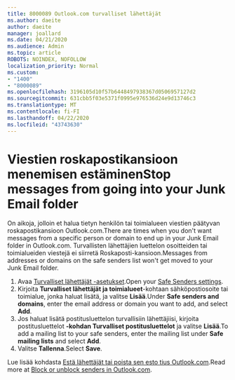 ```yaml
---
title: 8000089 Outlook.com turvalliset lähettäjät
ms.author: daeite
author: daeite
manager: joallard
ms.date: 04/21/2020
ms.audience: Admin
ms.topic: article
ROBOTS: NOINDEX, NOFOLLOW
localization_priority: Normal
ms.custom:
- "1400"
- "8000089"
ms.openlocfilehash: 3196105d10f57b6448497938367d0506957127d2
ms.sourcegitcommit: 631cbb5f03e5371f0995e976536d24e9d13746c3
ms.translationtype: MT
ms.contentlocale: fi-FI
ms.lasthandoff: 04/22/2020
ms.locfileid: "43743630"
---
```

# <a name="stop-messages-from-going-into-your-junk-email-folder"></a><span data-ttu-id="cb0d2-102">Viestien roskapostikansioon menemisen estäminen</span><span class="sxs-lookup"><span data-stu-id="cb0d2-102">Stop messages from going into your Junk Email folder</span></span>

<span data-ttu-id="cb0d2-103">On aikoja, jolloin et halua tietyn henkilön tai toimialueen viestien päätyvan roskapostikansioon Outlook.com.</span><span class="sxs-lookup"><span data-stu-id="cb0d2-103">There are times when you don't want messages from a specific person or domain to end up in your Junk Email folder in Outlook.com.</span></span> <span data-ttu-id="cb0d2-104">Turvallisten lähettäjien luettelon osoitteiden tai toimialueiden viestejä ei siirretä Roskaposti-kansioon.</span><span class="sxs-lookup"><span data-stu-id="cb0d2-104">Messages from addresses or domains on the safe senders list won't get moved to your Junk Email folder.</span></span>

1. <span data-ttu-id="cb0d2-105">Avaa [Turvalliset lähettäjät -asetukset](https://go.microsoft.com/fwlink/?linkid=2035804).</span><span class="sxs-lookup"><span data-stu-id="cb0d2-105">Open your [Safe Senders settings](https://go.microsoft.com/fwlink/?linkid=2035804).</span></span>
2. <span data-ttu-id="cb0d2-106">Kirjoita **Turvalliset lähettäjät ja toimialueet**-kohtaan sähköpostiosoite tai toimialue, jonka haluat lisätä, ja valitse **Lisää**.</span><span class="sxs-lookup"><span data-stu-id="cb0d2-106">Under **Safe senders and domains**, enter the email address or domain you want to add, and select **Add**.</span></span>
3. <span data-ttu-id="cb0d2-107">Jos haluat lisätä postitusluettelon turvallisiin lähettäjiisi, kirjoita postitusluettelot **-kohdan Turvalliset postitusluettelot** ja valitse **Lisää**.</span><span class="sxs-lookup"><span data-stu-id="cb0d2-107">To add a mailing list to your safe senders, enter the mailing list under **Safe mailing lists** and select **Add**.</span></span>
4. <span data-ttu-id="cb0d2-108">Valitse **Tallenna**.</span><span class="sxs-lookup"><span data-stu-id="cb0d2-108">Select **Save**.</span></span>

<span data-ttu-id="cb0d2-109">Lue lisää kohdasta [Estä lähettäjät tai poista sen esto tius Outlook.com](https://support.office.com/article/afba1c94-77bb-4f50-8b85-057cf52f4d5e?wt.mc_id=Office_Outlook_com_Alchemy).</span><span class="sxs-lookup"><span data-stu-id="cb0d2-109">Read more at [Block or unblock senders in Outlook.com](https://support.office.com/article/afba1c94-77bb-4f50-8b85-057cf52f4d5e?wt.mc_id=Office_Outlook_com_Alchemy).</span></span>